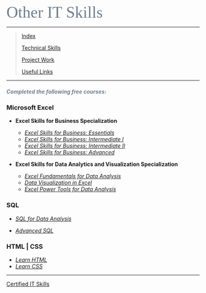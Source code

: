 <span style="font-family:Papyrus; font-size:3em; color:SlateGray;">Other IT Skills</span>

---

> [Index](index.md)
> 
> [Technical Skills](certified_skills.md)
>
> [Project Work](portfolio.md)
> 
> [Useful Links](links.md)

---

<h5 style='color:SlateGray;'><i>Completed the following free courses:</i></h5>

### Microsoft Excel

* **Excel Skills for Business Specialization**

  * _[Excel Skills for Business: Essentials](excel_skills_for_business_essentials.md)_
  * _[Excel Skills for Business: Intermediate I](excel_skills_for_business_intermediate_1.md)_
  * _[Excel Skills for Business: Intermediate II](excel_skills_for_business_intermediate_2.md)_
  * _[Excel Skills for Business: Advanced](excel_skills_for_business_advanced.md)_

* **Excel Skills for Data Analytics and Visualization Specialization**

  * _[Excel Fundamentals for Data Analysis](excel_fundamentals_for_data_analysis.md)_
  * _[Data Visualization in Excel](data_visualization_in_excel.md)_
  * _[Excel Power Tools for Data Analysis](excel_power_tools_for_data_analysis.md)_

<!---
### Python

* _[Python for Data Analysis](other_skills_docs/python_for_data_analysis.md)_

### R Language

* _[Learn-R](other_skills_docs/learn_R.md)_
--->

### SQL

* _[SQL for Data Analysis](other_skills_docs/sql_for_data_analysis.md)_

* _[Advanced SQL](other_skills_docs/advanced_sql.md)_

### HTML | CSS

* _[Learn HTML](other_skills_docs/learn_html.md)_
* _[Learn CSS](other_skills_docs/learn_css.md)_

<!---
### Java

* _[Learn Java](other_skills_docs/learn_java.md)_
--->
<hr>

[Certified IT Skills](certified_skills.md)
